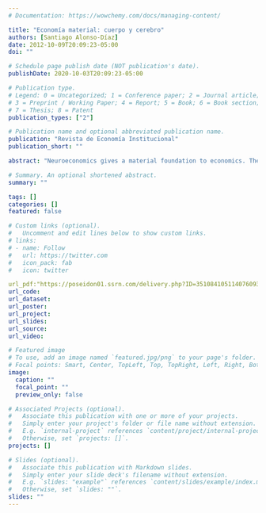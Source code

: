 ```yaml
---
# Documentation: https://wowchemy.com/docs/managing-content/

title: "Economía material: cuerpo y cerebro"
authors: [Santiago Alonso-Díaz]
date: 2012-10-09T20:09:23-05:00
doi: ""

# Schedule page publish date (NOT publication's date).
publishDate: 2020-10-03T20:09:23-05:00

# Publication type.
# Legend: 0 = Uncategorized; 1 = Conference paper; 2 = Journal article;
# 3 = Preprint / Working Paper; 4 = Report; 5 = Book; 6 = Book section;
# 7 = Thesis; 8 = Patent
publication_types: ["2"]

# Publication name and optional abbreviated publication name.
publication: "Revista de Economía Institucional"
publication_short: ""

abstract: "Neuroeconomics gives a material foundation to economics. The basic framework of this paper is one that takes into account cognitive psychology, economics, biology and neuroscience in general. Specifically, it is a review of findings which aim to make explicit the idea that it is the body and brain that determine individual economic behaviour. In other words, decisions are a function of revealed biology. The basic hypothesis is that a rational organism must be consistent with its revealed biology."

# Summary. An optional shortened abstract.
summary: ""

tags: []
categories: []
featured: false

# Custom links (optional).
#   Uncomment and edit lines below to show custom links.
# links:
# - name: Follow
#   url: https://twitter.com
#   icon_pack: fab
#   icon: twitter

url_pdf:"https://poseidon01.ssrn.com/delivery.php?ID=351084105114076093071000113124126074037024090008032052023105010111104103092000065011059012033058039112110023084115096088082102103046069078020025005097091109101027007006042075025093010085112072083106095085024113031090124096104090022122095026006001017&EXT=pdf"
url_code:
url_dataset:
url_poster:
url_project:
url_slides:
url_source:
url_video:

# Featured image
# To use, add an image named `featured.jpg/png` to your page's folder. 
# Focal points: Smart, Center, TopLeft, Top, TopRight, Left, Right, BottomLeft, Bottom, BottomRight.
image:
  caption: ""
  focal_point: ""
  preview_only: false

# Associated Projects (optional).
#   Associate this publication with one or more of your projects.
#   Simply enter your project's folder or file name without extension.
#   E.g. `internal-project` references `content/project/internal-project/index.md`.
#   Otherwise, set `projects: []`.
projects: []

# Slides (optional).
#   Associate this publication with Markdown slides.
#   Simply enter your slide deck's filename without extension.
#   E.g. `slides: "example"` references `content/slides/example/index.md`.
#   Otherwise, set `slides: ""`.
slides: ""
---
```


